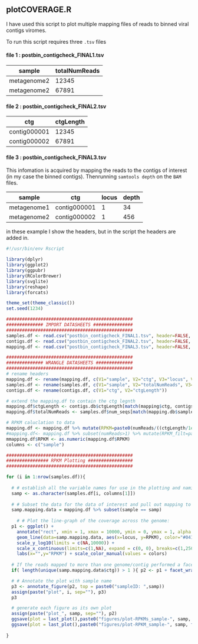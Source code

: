 ## plotCOVERAGE.R

I have used this script to plot multiple mapping files of reads to binned viral contigs viromes.

To run this script requires three `.tsv` files

#### file 1 : postbin_contigcheck_FINAL1.tsv

| sample      | totalNumReads |
| ----------- | ----------- |
| metagenome2 | 12345       |
| metagenome2 | 67891       |

#### file 2 : postbin_contigcheck_FINAL2.tsv

| ctg      | ctgLength |
| ----------- | ----------- |
| contig000001 | 12345       |
| contig000002 | 67891       |

#### file 3 : postbin_contigcheck_FINAL3.tsv
This infomation is acquired by mapping the reads to the contigs of interest (in my case the binned contigs). Thenrunning `samtools depth` on the `BAM` files. 

| sample      | ctg           | locus | depth |
| ----------- | ------------- | ----- | ----- |
| metagenome1 | contig000001  | 1     | 34    |
| metagenome2 | contig000002  | 1     | 456   |

in these example I show the headers, but in the script the headers are added in.

```r
#!/usr/bin/env Rscript

library(dplyr)
library(ggplot2)
library(ggpubr)
library(RColorBrewer)
library(svglite)
library(reshape)
library(forcats)

theme_set(theme_classic())
set.seed(1234)

################################################
############## IMPORT DATASHEETS ###############
################################################
samples.df <- read.csv("postbin_contigcheck_FINAL1.tsv", header=FALSE, sep="\t")
contigs.df <- read.csv("postbin_contigcheck_FINAL2.tsv", header=FALSE, sep="\t")
mapping.df <- read.csv("postbin_contigcheck_FINAL3.tsv", header=FALSE, sep="\t")

################################################
############## WRANGLE DATASHEETS ##############
################################################
# rename headers
mapping.df <- rename(mapping.df, c(V1="sample", V2="ctg", V3="locus", V4="numReads"))
samples.df <- rename(samples.df, c(V1="sample", V2="totalNumReads", V3="bam_path"))
contigs.df <- rename(contigs.df, c(V1="ctg", V2="ctgLength"))

# extend the mapping.df to contain the ctg legnth
mapping.df$ctgLength <- contigs.db$ctgLength[match(mapping$ctg, contigs.db$ctg)]
mapping.df$totalNumReads <- samples.df$num_seqs[match(mapping.db$sample, samples.df$sample)]

# RPKM caluclation to data
mapping.df <- mapping.df %>% mutate(RPKM=paste0(numReads/((ctgLength/1e3)*(totalNumReads/1e6))))
#mapping.df<- mapping.df %>% subset(numReads>1) %>% mutate(RPKM_filt=paste0(numReads/((ctgLength/1e3)*(totalNumReads/1e6))))
mmapping.df$RPKM <- as.numeric(mapping.df$RPKM)
columns <- c("sample")

################################################
################ RPKM Plotting ################# 
################################################

for (i in 1:nrow(samples.df)){
  
  # # establish all the variable names for use in the plotting and naming:
  samp <- as.character(samples.df[i, columns[1]])
  
  # # Subset the data for the data of interest and pull out mapping to the two DWV genomes:
  samp.mapping.data = mapping.df %>% subset(sample == samp)
  
    # # Plot the line-graph of the coverage across the genome:
  p1 <- ggplot() +
    annotate("rect", xmin = 1, xmax = 10000, ymin = 0, ymax = 1, alpha = .2, fill = "red") +
    geom_line(data=samp.mapping.data, aes(x=locus, y=RPKM), color="#041562", linewidth = 0.8) +
    scale_y_log10(limits = c(NA,10000)) +
    scale_x_continuous(limits=c(1,NA), expand = c(0, 0), breaks=c(1,2500,5000,7500,10000)) +
    labs(x="",y="RPKM") + scale_color_manual(values = colors)
  
  # If the reads mapped to more than one genome/contig performed a facet_wrap:
  if( length(unique(samp.mapping.data$ctg)) > 1 ){ p2 <- p1 + facet_wrap(vars(ctg)) } else { p2 <- p1 }

  # # Annotate the plot with sample name
  p3 <- annotate_figure(p2, top = paste0("sampleID: ",samp))
  assign(paste("plot", i, sep=""), p3)
  p3

  # generate each figure as its own plot
  assign(paste("plot_", samp, sep=""), p2)
  ggsave(plot = last_plot(),paste0("figures/plot-RPKMs_sample-", samp, format(Sys.time(), "%Y-%m-%d"), ".png"), dpi=600)
  ggsave(plot = last_plot(),paste0("figures/plot-RPKM_sample-", samp, format(Sys.time(), "%Y-%m-%d"), ".svg"), dpi=600)
  
}

```

